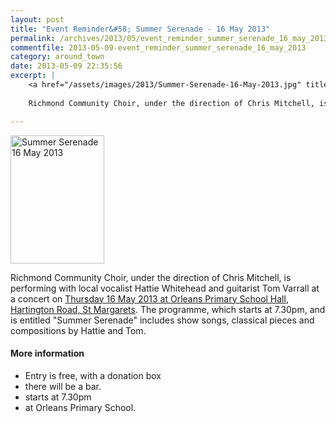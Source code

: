 ```yaml
---
layout: post
title: "Event Reminder&#58; Summer Serenade - 16 May 2013"
permalink: /archives/2013/05/event_reminder_summer_serenade_16_may_2013.html
commentfile: 2013-05-09-event_reminder_summer_serenade_16_may_2013
category: around_town
date: 2013-05-09 22:35:56
excerpt: |
    <a href="/assets/images/2013/Summer-Serenade-16-May-2013.jpg" title="See larger version of - Summer Serenade 16 May 2013"><img src="/assets/images/2013/Summer-Serenade-16-May-2013_thumb.jpg" width="150" height="205" alt="Summer Serenade 16 May 2013" class="photo right" /></a>
    
    Richmond Community Choir, under the direction of Chris Mitchell, is performing with local vocalist Hattie Whitehead and guitarist Tom Varrall at a concert on <a href="https://stmargarets.london/event/show/200705143886.">Thursday 16 May 2013 at Orleans Primary School Hall, Hartington Road, St Margarets</a>  The programme, which starts at 7.30pm, and is entitled "Summer Serenade" includes show songs, classical pieces and compositions by Hattie and Tom.

---
```


<a href="/assets/images/2013/Summer-Serenade-16-May-2013.jpg" title="See larger version of - Summer Serenade 16 May 2013"><img src="/assets/images/2013/Summer-Serenade-16-May-2013_thumb.jpg" width="150" height="205" alt="Summer Serenade 16 May 2013" class="photo right" /></a>

Richmond Community Choir, under the direction of Chris Mitchell, is performing with local vocalist Hattie Whitehead and guitarist Tom Varrall at a concert on [Thursday 16 May 2013 at Orleans Primary School Hall, Hartington Road, St Margarets](https://stmargarets.london/event/show/200705143886). The programme, which starts at 7.30pm, and is entitled "Summer Serenade" includes show songs, classical pieces and compositions by Hattie and Tom.

#### More information

-   Entry is free, with a donation box
-   there will be a bar.
-   starts at 7.30pm
-   at Orleans Primary School.
